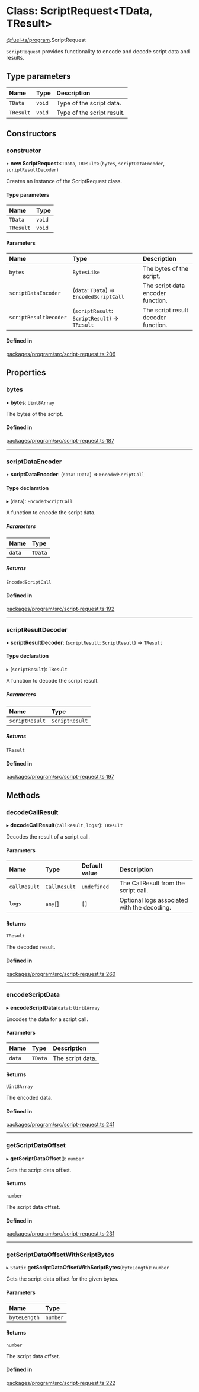 # Class: ScriptRequest&lt;TData, TResult\>

[@fuel-ts/program](/api/Program/index.md).ScriptRequest

`ScriptRequest` provides functionality to encode and decode script data and results.

## Type parameters

| Name | Type | Description |
| :------ | :------ | :------ |
| `TData` | `void` | Type of the script data. |
| `TResult` | `void` | Type of the script result. |

## Constructors

### constructor

• **new ScriptRequest**&lt;`TData`, `TResult`\>(`bytes`, `scriptDataEncoder`, `scriptResultDecoder`)

Creates an instance of the ScriptRequest class.

#### Type parameters

| Name | Type |
| :------ | :------ |
| `TData` | `void` |
| `TResult` | `void` |

#### Parameters

| Name | Type | Description |
| :------ | :------ | :------ |
| `bytes` | `BytesLike` | The bytes of the script. |
| `scriptDataEncoder` | (`data`: `TData`) => `EncodedScriptCall` | The script data encoder function. |
| `scriptResultDecoder` | (`scriptResult`: `ScriptResult`) => `TResult` | The script result decoder function. |

#### Defined in

[packages/program/src/script-request.ts:206](https://github.com/FuelLabs/fuels-ts/blob/5ff795dc/packages/program/src/script-request.ts#L206)

## Properties

### bytes

• **bytes**: `Uint8Array`

The bytes of the script.

#### Defined in

[packages/program/src/script-request.ts:187](https://github.com/FuelLabs/fuels-ts/blob/5ff795dc/packages/program/src/script-request.ts#L187)

___

### scriptDataEncoder

• **scriptDataEncoder**: (`data`: `TData`) => `EncodedScriptCall`

#### Type declaration

▸ (`data`): `EncodedScriptCall`

A function to encode the script data.

##### Parameters

| Name | Type |
| :------ | :------ |
| `data` | `TData` |

##### Returns

`EncodedScriptCall`

#### Defined in

[packages/program/src/script-request.ts:192](https://github.com/FuelLabs/fuels-ts/blob/5ff795dc/packages/program/src/script-request.ts#L192)

___

### scriptResultDecoder

• **scriptResultDecoder**: (`scriptResult`: `ScriptResult`) => `TResult`

#### Type declaration

▸ (`scriptResult`): `TResult`

A function to decode the script result.

##### Parameters

| Name | Type |
| :------ | :------ |
| `scriptResult` | `ScriptResult` |

##### Returns

`TResult`

#### Defined in

[packages/program/src/script-request.ts:197](https://github.com/FuelLabs/fuels-ts/blob/5ff795dc/packages/program/src/script-request.ts#L197)

## Methods

### decodeCallResult

▸ **decodeCallResult**(`callResult`, `logs?`): `TResult`

Decodes the result of a script call.

#### Parameters

| Name | Type | Default value | Description |
| :------ | :------ | :------ | :------ |
| `callResult` | [`CallResult`](/api/Providers/index.md#callresult) | `undefined` | The CallResult from the script call. |
| `logs` | `any`[] | `[]` | Optional logs associated with the decoding. |

#### Returns

`TResult`

The decoded result.

#### Defined in

[packages/program/src/script-request.ts:260](https://github.com/FuelLabs/fuels-ts/blob/5ff795dc/packages/program/src/script-request.ts#L260)

___

### encodeScriptData

▸ **encodeScriptData**(`data`): `Uint8Array`

Encodes the data for a script call.

#### Parameters

| Name | Type | Description |
| :------ | :------ | :------ |
| `data` | `TData` | The script data. |

#### Returns

`Uint8Array`

The encoded data.

#### Defined in

[packages/program/src/script-request.ts:241](https://github.com/FuelLabs/fuels-ts/blob/5ff795dc/packages/program/src/script-request.ts#L241)

___

### getScriptDataOffset

▸ **getScriptDataOffset**(): `number`

Gets the script data offset.

#### Returns

`number`

The script data offset.

#### Defined in

[packages/program/src/script-request.ts:231](https://github.com/FuelLabs/fuels-ts/blob/5ff795dc/packages/program/src/script-request.ts#L231)

___

### getScriptDataOffsetWithScriptBytes

▸ `Static` **getScriptDataOffsetWithScriptBytes**(`byteLength`): `number`

Gets the script data offset for the given bytes.

#### Parameters

| Name | Type |
| :------ | :------ |
| `byteLength` | `number` |

#### Returns

`number`

The script data offset.

#### Defined in

[packages/program/src/script-request.ts:222](https://github.com/FuelLabs/fuels-ts/blob/5ff795dc/packages/program/src/script-request.ts#L222)
